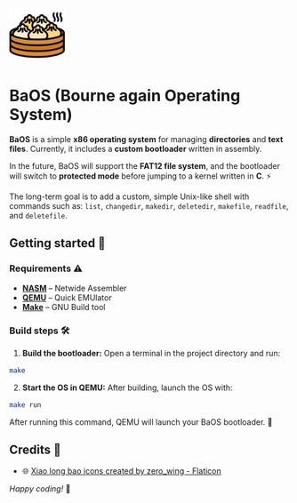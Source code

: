 <img src="assets/bao.png" alt="bao" width="100px">

# BaOS (Bourne again Operating System)

**BaOS** is a simple **x86 operating system** for managing **directories** and **text files**.
Currently, it includes a **custom bootloader** written in assembly.

In the future, BaOS will support the **FAT12 file system**, and the bootloader will switch to **protected mode** before jumping to a kernel written in **C**. ⚡

The long-term goal is to add a custom, simple Unix-like shell with commands such as: `list`, `changedir`, `makedir`, `deletedir`, `makefile`, `readfile`, and `deletefile`.

## Getting started 🥟

### Requirements ⚠️

- **[NASM](https://www.nasm.us/)** – Netwide Assembler
- **[QEMU](https://www.qemu.org/)** – Quick EMUlator
- **[Make](https://www.gnu.org/software/make/)** – GNU Build tool

### Build steps 🛠️

1. **Build the bootloader:** Open a terminal in the project directory and run:

```bash
make
```

2. **Start the OS in QEMU:** After building, launch the OS with:

```bash
make run
```

After running this command, QEMU will launch your BaOS bootloader. 🏁

## Credits 🙏

- 🌐 <a href="https://www.flaticon.com/free-icons/xiao-long-bao" title="xiao long bao icons">Xiao long bao icons created by zero_wing - Flaticon</a>

_Happy coding!_ 🚀
